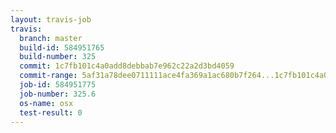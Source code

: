 ```yaml
---
layout: travis-job
travis:
  branch: master
  build-id: 584951765
  build-number: 325
  commit: 1c7fb101c4a0add8debbab7e962c22a2d3bd4059
  commit-range: 5af31a78dee0711111ace4fa369a1ac680b7f264...1c7fb101c4a0add8debbab7e962c22a2d3bd4059
  job-id: 584951775
  job-number: 325.6
  os-name: osx
  test-result: 0
---
```

